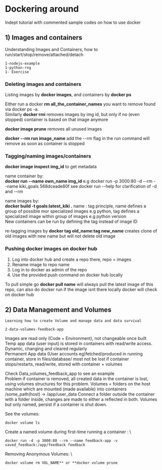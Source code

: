 # Dockering around

Indept tutorial with commented sample codes on how to use docker 

## 1) Images and containers

   Understanding Images and Containers, how to run/start/stop/remove/attached/detach
   
    1-nodejs-example
    1-python-rng
    1- Exercise
   
### Deleting images and containers 

Listing images by **docker images**, and containers by **docker ps** 

Either run a docker **rm all_the_container_names** you want to remove found via docker ps -a. \
Similarly **docker rmi** removes images by img id, but only if no (even stopped) container is based on that image anymore

**docker image prune** removes all unused images

**docker --rm run image_name** add the --rm flag in the run command will remove as soon as container is stopped

### Tagging/naming images/containers 
**docker image inspect img_id** to get metadata 

name container by: \
**docker run --name own_name img_id**
e.g docker run -p 3000:80 -d --rm --name kiki_goals 568dceade80f   see docker run --help for clarification of -d and --rm

name images by: \
**docker build -t goals:latest_kiki .** 
name : tag principle, name defines a group of possible mor specialized images e.g python, tag defines a specialized image within group of images e.g python version \
New containers can be run by defining the tag instead of image ID

re-tagging images by 
**docker tag old_name:tag new_name**
creates clone of old images with new name but will not delete old image

### Pushing docker images on docker hub
1) Log into docker hub and create a repo there, repo = images
2) Rename image to repo name 
3) Log in to docker as admin of the repo 
4) Use the provided push command on docker hub locally


To pull simple go **docker pull name** will always pull the latest image of this repo, can also do docker run if the image isnt there locally docker will check on docker hub


## 2) Data Management and Volumes

    Learning how to create Volume and manage data and data survival 

    2-data-volumes-feedback-app

Images are read only (Code + Environment), not changeable once built \
Temp app data (user input) is stored in containers with read/write access. Dynamic, changing and cleared regularly \
Permanent App data (User accounts eg)fetched/produced in running container, store in files/database/ most not be lost if 
container stops/restarts, read/write, stored with container + volumes

Check Data_volumes_feedback_app to see an example \
Problem if container is removed, all created data in the container is lost, using volumes structures for this problem. 
Volumes = folders on the host machine which are mounted (made available) into containers  /some_path(host) -> /app/user_data
Connect a folder outside the container with a folder inside, changes are made to either a reflected in both. Volumes but only named, persist if a container is shut down.

See the volumes: 

    docker volume ls

Create a named volume during first-time running a container : \

    docker run -d -p 3000:80 --rm --name feedback-app -v saved_feedback:/app/feedback feedback

Removing Anonymous Volumes: \

    docker volume rm VOL_NAME** or **docker volume prune

